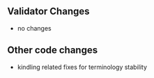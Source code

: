 ## Validator Changes

* no changes

## Other code changes

* kindling related fixes for terminology stability

